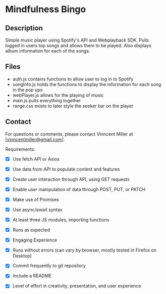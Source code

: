# Mindfulness Bingo
## Description

Simple music player using Spotify's API and Webplayback SDK. Pulls logged in users top songs and allows them to be played. Also displays album information for each of the songs.

## Files

- auth.js contains functions to allow user to log in to Spotify
- songInfo.js holds the functions to display the information for each song in the pop ups
- webPlayer.js allows for the playing of music 
- main.js pulls everything together 
- range.css exists to later style the seeker bar on the player

## Contact
For questions or comments, please contact Vinncent Miller at [vinncentmiller@gmail.com].

Requirements:
- [x] Use fetch API or Axios 
- [x] Use data from API to populate content and features
- [x] Create user interaction through API, using GET requests
- [x] Enable user manipulation of data through POST, PUT, or PATCH
- [x] Make use of Promises
- [x] Use async/await syntax
- [x] At least three JS modules, importing functions
- [x] Runs as expected
- [x] Engaging Experience
- [x] Runs without errors (can vary by browser, mostly tested in Firefox on Desktop)
- [x] Commit frequently to git repository
- [x] Include a README
- [x] Level of effort in creativity, presentation, and user experience




